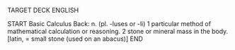 TARGET DECK
ENGLISH

START
Basic
Calculus
Back: n. (pl. -luses or -li) 1 particular method of mathematical calculation or reasoning. 2 stone or mineral mass in the body. [latin, = small stone (used on an abacus)]
END
